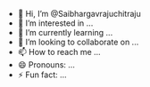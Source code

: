 - 👋 Hi, I’m @Saibhargavrajuchitraju
- 👀 I’m interested in ...
- 🌱 I’m currently learning ...
- 💞️ I’m looking to collaborate on ...
- 📫 How to reach me ...
- 😄 Pronouns: ...
- ⚡ Fun fact: ...

<!---
Saibhargavrajuchitraju/Saibhargavrajuchitraju is a ✨ special ✨ repository because its `README.md` (this file) appears on your GitHub profile.
You can click the Preview link to take a look at your changes.
--->

